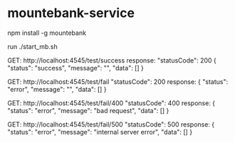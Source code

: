 # mountebank-service
npm install -g mountebank

run ./start_mb.sh

GET: http://localhost:4545/test/success
response:
"statusCode": 200
{
    "status": "success",
    "message": "",
    "data": []
}

GET: http://localhost:4545/test/fail
"statusCode": 200
response:
{
    "status": "error",
    "message": "",
    "data": []
}

GET: http://localhost:4545/test/fail/400
"statusCode": 400
response:
{
    "status": "error",
    "message": "bad request",
    "data": []
}

GET: http://localhost:4545/test/fail/500
"statusCode": 500
response:
{
    "status": "error",
    "message": "internal server error",
    "data": []
}